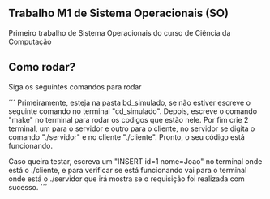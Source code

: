 ## Trabalho M1 de Sistema Operacionais (SO)

Primeiro trabalho de Sistema Operacionais do curso de Ciência da Computação

## Como rodar?

Siga os seguintes comandos para rodar

´´´
Primeiramente, esteja na pasta bd_simulado, se não estiver escreve o seguinte comando no terminal "cd_simulado".
Depois, escreve o comando "make" no terminal para rodar os codigos que estão nele.
Por fim crie 2 terminal, um para o servidor e outro para o cliente, no servidor se digita o comando "./servidor" e no cliente "./cliente".
Pronto, o seu código está funcionando.

Caso queira testar, escreva um "INSERT id=1 nome=Joao" no terminal onde está o ./cliente, e para verificar se está funcionando vai para o terminal onde está o ./servidor que irá mostra se o requisição foi realizada com sucesso.
´´´